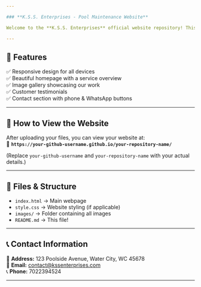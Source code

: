 ```yaml
---

### **K.S.S. Enterprises - Pool Maintenance Website**  

Welcome to the **K.S.S. Enterprises** official website repository! This project is designed to showcase our **pool maintenance & services** with a professional and visually appealing layout.  

---
```


## **📌 Features**  
✅ Responsive design for all devices  
✅ Beautiful homepage with a service overview  
✅ Image gallery showcasing our work  
✅ Customer testimonials  
✅ Contact section with phone & WhatsApp buttons  

---

## **🚀 How to View the Website**  
After uploading your files, you can view your website at:  
🔗 **`https://your-github-username.github.io/your-repository-name/`**  

(Replace `your-github-username` and `your-repository-name` with your actual details.)  

---

## **📂 Files & Structure**  
- `index.html` → Main webpage  
- `style.css` → Website styling (if applicable)  
- `images/` → Folder containing all images  
- `README.md` → This file!  

---

## **📞 Contact Information**  
📍 **Address:** 123 Poolside Avenue, Water City, WC 45678  
📧 **Email:** contact@kssenterprises.com  
📞 **Phone:** 7022394524  

---

